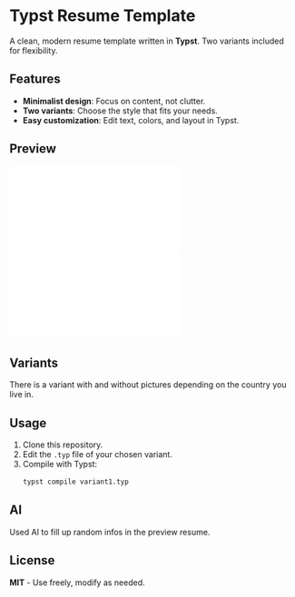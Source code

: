 # Typst Resume Template

A clean, modern resume template written in **Typst**. Two variants included for flexibility.

## Features
- **Minimalist design**: Focus on content, not clutter.
- **Two variants**: Choose the style that fits your needs.
- **Easy customization**: Edit text, colors, and layout in Typst.

## Preview

![Resume Preview](./resume-preview.pdf)
![Resume Preview](./resume-preview-picture.pdf)

## Variants
There is a variant with and without pictures depending on the country you live in.

## Usage
1. Clone this repository.
2. Edit the `.typ` file of your chosen variant.
3. Compile with Typst:
   ```sh
   typst compile variant1.typ
   ```

## AI

Used AI to fill up random infos in the preview resume.

## License

**MIT** - Use freely, modify as needed.
